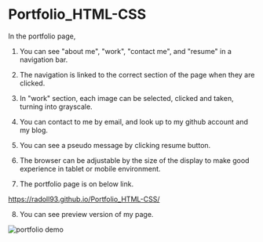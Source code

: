 # Portfolio_HTML-CSS

In the portfolio page,

1. You can see "about me", "work", "contact me", and "resume" in a navigation bar.

2. The navigation is linked to the correct section of the page when they are clicked.

3. In "work" section, each image can be selected, clicked and taken, turning into grayscale.

4. You can contact to me by email, and look up to my github account and my blog.

5. You can see a pseudo message by clicking resume button.

6. The browser can be adjustable by the size of the display to make good experience in tablet or mobile environment.

7. The portfolio page is on below link.

https://radoll93.github.io/Portfolio_HTML-CSS/

8. You can see preview version of my page.

![portfolio demo](./assets/images/Portfolio.gif)

